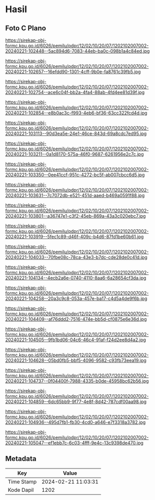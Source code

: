 # Hasil

## Foto C Plano

https://sirekap-obj-formc.kpu.go.id/6026/pemilu/pdpr/12/02/10/20/07/1202102007002-20240221-102448--5ac894d6-7083-44eb-ba0c-098b1a4c84ed.jpg

https://sirekap-obj-formc.kpu.go.id/6026/pemilu/pdpr/12/02/10/20/07/1202102007002-20240221-102657--16efdd90-1301-4cff-9b0e-fa8761c39fb5.jpg

https://sirekap-obj-formc.kpu.go.id/6026/pemilu/pdpr/12/02/10/20/07/1202102007002-20240221-102754--ace6c04f-bb2a-4fa4-88ab-4fd4ee81d39f.jpg

https://sirekap-obj-formc.kpu.go.id/6026/pemilu/pdpr/12/02/10/20/07/1202102007002-20240221-102854--e8b0ac3c-f993-4eb6-bf36-63cc322fcd4d.jpg

https://sirekap-obj-formc.kpu.go.id/6026/pemilu/pdpr/12/02/10/20/07/1202102007002-20240221-103113--90d3ea5e-24e1-46ce-843d-69a8cdc7ed95.jpg

https://sirekap-obj-formc.kpu.go.id/6026/pemilu/pdpr/12/02/10/20/07/1202102007002-20240221-103211--0a1d8170-575a-46f0-9687-6261956e2c7c.jpg

https://sirekap-obj-formc.kpu.go.id/6026/pemilu/pdpr/12/02/10/20/07/1202102007002-20240221-103350--0ee41ccf-951c-4272-bc5f-ab007cbcc6d5.jpg

https://sirekap-obj-formc.kpu.go.id/6026/pemilu/pdpr/12/02/10/20/07/1202102007002-20240221-103631--7c7072db-e521-451d-aaed-b469a0591f88.jpg

https://sirekap-obj-formc.kpu.go.id/6026/pemilu/pdpr/12/02/10/20/07/1202102007002-20240221-103801--a36747e1-c3f2-45eb-869a-43a3c020ebc7.jpg

https://sirekap-obj-formc.kpu.go.id/6026/pemilu/pdpr/12/02/10/20/07/1202102007002-20240221-103919--5fec1c89-d46f-409c-b4d6-87fd1be60b61.jpg

https://sirekap-obj-formc.kpu.go.id/6026/pemilu/pdpr/12/02/10/20/07/1202102007002-20240221-104033--70fbe08c-78ca-43e3-b7dc-cde28de0c41d.jpg

https://sirekap-obj-formc.kpu.go.id/6026/pemilu/pdpr/12/02/10/20/07/1202102007002-20240221-104134--4ecb2a6e-0740-4110-8aa6-6a28654cf3da.jpg

https://sirekap-obj-formc.kpu.go.id/6026/pemilu/pdpr/12/02/10/20/07/1202102007002-20240221-104258--20a3c9c8-053a-457e-ba17-c4d5a4de9f6b.jpg

https://sirekap-obj-formc.kpu.go.id/6026/pemilu/pdpr/12/02/10/20/07/1202102007002-20240221-104409--af76ddd2-7516-474e-bb5d-cf0875e6e36d.jpg

https://sirekap-obj-formc.kpu.go.id/6026/pemilu/pdpr/12/02/10/20/07/1202102007002-20240221-104505--9fb1bd06-04c6-46c4-91af-f24d2ee8d4a2.jpg

https://sirekap-obj-formc.kpu.go.id/6026/pemilu/pdpr/12/02/10/20/07/1202102007002-20240221-104628--05bd0fb5-bbf5-4096-9582-c93fb73eea19.jpg

https://sirekap-obj-formc.kpu.go.id/6026/pemilu/pdpr/12/02/10/20/07/1202102007002-20240221-104737--0f04400f-7988-4335-b0de-45958bc62b56.jpg

https://sirekap-obj-formc.kpu.go.id/6026/pemilu/pdpr/12/02/10/20/07/1202102007002-20240221-104859--6dc65bb9-9f77-4e8f-8d42-787cdf00aa98.jpg

https://sirekap-obj-formc.kpu.go.id/6026/pemilu/pdpr/12/02/10/20/07/1202102007002-20240221-104936--495d7fb1-fb30-4cd0-a646-e7f3318a3782.jpg

https://sirekap-obj-formc.kpu.go.id/6026/pemilu/pdpr/12/02/10/20/07/1202102007002-20240221-105047--ef1ebb7c-6c03-4fff-9e4c-13c9398de470.jpg


## Metadata

| Key        | Value               |
| ---------- | ------------------- |
| Time Stamp | 2024-02-21 11:03:31 |
| Kode Dapil | 1202                |



